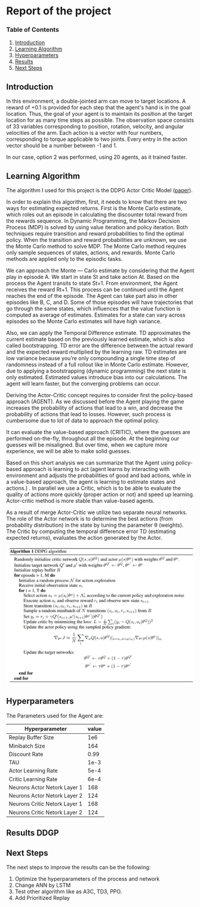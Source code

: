 # Report of the project


### Table of Contents

1. [Introduction](#introduction)
2. [Learning Algorithm](#LA)
3. [Hyperparameters](#hyper)
4. [Results](#Results)
5. [Next Steps](#NextSteps)


## Introduction <a name="introduction"></a>

In this environment, a double-jointed arm can move to target locations. A reward of +0.1 is provided for each step that the agent's hand is in the goal location. Thus, the goal of your agent is to maintain its position at the target location for as many time steps as possible.
The observation space consists of 33 variables corresponding to position, rotation, velocity, and angular velocities of the arm. Each action is a vector with four numbers, corresponding to torque applicable to two joints. Every entry in the action vector should be a number between -1 and 1.

In our case, option 2 was performed, using 20 agents, as it trained faster. 


## Learning Algorithm <a name="LA"></a>

The algorithm I used for this project is the DDPG Actor Critic Model ([paper](https://deepmind.com/research/publications/continuous-control-deep-reinforcement-learning)).

In order to explain this algorithm, first, it needs to know that there are two ways for estimating expected returns. First is the Monte Carlo estimate, which roles out an episode in calculating the discounter total reward from the rewards sequence. In Dynamic Programming, the Markov Decision Process (MDP) is solved by using value iteration and policy iteration. Both techniques require transition and reward probabilities to find the optimal policy. When the transition and reward probabilities are unknown, we use the Monte Carlo method to solve MDP. The Monte Carlo method requires only sample sequences of states, actions, and rewards. Monte Carlo methods are applied only to the episodic tasks.

We can approach the Monte — Carlo estimate by considering that the Agent play in episode A. We start in state St and take action At. Based on the process the Agent transits to state St+1. From environment, the Agent receives the reward Rt+1. This process can be continued until the Agent reaches the end of the episode. The Agent can take part also in other episodes like B, C, and D. Some of those episodes will have trajectories that go through the same states, which influences that the value function is computed as average of estimates. Estimates for a state can vary across episodes so the Monte Carlo estimates will have high variance.

Also, we can apply the Temporal Difference estimate. TD approximates the current estimate based on the previously learned estimate, which is also called bootstrapping. TD error are the difference between the actual reward and the expected reward multiplied by the learning raw. TD estimates are low variance because you’re only compounding a single time step of randomness instead of a full rollout like in Monte Carlo estimate. However, due to applying a bootstrapping (dynamic programming) the next state is only estimated. Estimated values introduce bias into our calculations. The agent will learn faster, but the converging problems can occur.

Deriving the Actor-Critic concept requires to consider first the policy-based approach (AGENT). As we discussed before the Agent playing the game increases the probability of actions that lead to a win, and decrease the probability of actions that lead to losses. However, such process is cumbersome due to lot of data to approach the optimal policy.

It can evaluate the value-based approach (CRITIC), where the guesses are performed on-the-fly, throughout all the episode. At the beginning our guesses will be misaligned. But over time, when we capture more experience, we will be able to make solid guesses. 

Based on this short analysis we can summarize that the Agent using policy-based approach is learning to act (agent learns by interacting with environment and adjusts the probabilities of good and bad actions, while in a value-based approach, the agent is learning to estimate states and actions.) . In parallel we use a Critic, which is to be able to evaluate the quality of actions more quickly (proper action or not) and speed up learning. Actor-critic method is more stable than value-based agents.

As a result of merge Actor-Critic we utilize two separate neural networks. The role of the Actor network is to determine the best actions (from probability distribution) in the state by tuning the parameter θ (weights). The Critic by computing the temporal difference error TD (estimating expected returns), evaluates the action generated by the Actor.

![algorithm](/images/Screenshot_1.jpg)

## Hyperparameters <a name="hyper"></a>
The Parameters used for the Agent are:

| Hyperparameter  | value |
| ------------- | ------------- |
| Replay Buffer Size  | 1e6  |
| Minibatch Size  | 164 |
| Discount Rate  | 0.99  |
| TAU  | 1e-3  |
| Actor Learning Rate  | 5e-4  |
| Critic Learning Rate  | 6e-4  |
| Neurons Actor Netork Layer 1 | 168  |
| Neurons Actor Netork Layer 2 | 124  |
| Neurons Critic Netork Layer 1 | 168  |
| Neurons Critic Netork Layer 2 | 124  |


## Results DDGP <a name="Results"></a>


## Next Steps <a name="NextSteps"></a>
The next steps to improve the results can be the following: 

1) Optimize the hyperparameters of the process and network
2) Change ANN by LSTM 
3) Test other algorithm like as A3C, TD3, PPO.
4) Add Prioritized Replay


